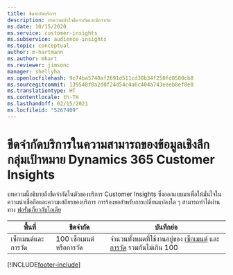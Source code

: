 ```yaml
---
title: ขีดจำกัดบริการ
description: ทำความเข้าใจขีดจำกัดและข้อจำกัด
ms.date: 10/15/2020
ms.service: customer-insights
ms.subservice: audience-insights
ms.topic: conceptual
author: m-hartmann
ms.author: mhart
ms.reviewer: jimsonc
manager: shellyha
ms.openlocfilehash: 9c74ba5740af2691d511cd38b34f250fd8580cb8
ms.sourcegitcommit: 139548f8a2d0f24d54c4a6c404a743eeeb8ef8e0
ms.translationtype: HT
ms.contentlocale: th-TH
ms.lasthandoff: 02/15/2021
ms.locfileid: "5267409"
---
```

# <a name="service-limits-in-dynamics-365-customer-insights-audience-insights-capability"></a>ขีดจำกัดบริการในความสามารถของข้อมูลเชิงลึกกลุ่มเป้าหมาย Dynamics 365 Customer Insights

บทความนี้อธิบายถึงขีดจำกัดในตัวของบริการ Customer Insights ซึ่งออกแบบมาเพื่อให้มั่นใจในความน่าเชื่อถือและความเสถียรของบริการ การร้องขอสำหรับการเปลี่ยนแปลงใด ๆ สามารถทำได้ผ่านทาง [ฟอรั่มเกี่ยวกับไอเดีย](https://go.microsoft.com/fwlink/?linkid=2074172) 
 
| พื้นที่  | ขีดจำกัด  | บันทึกย่อ |
|-------------|---------------------------------------------------------------------|---------------------------------------------------------------------|
| เซ็กเมนต์และการวัด | 100 เซ็กเมนต์หรือการวัด | จำนวนทั้งหมดที่ใช้งานอยู่ของ [เซ็กเมนต์](segments.md) และ [การวัด](measures.md) รวมกันไม่เกิน 100  |


[!INCLUDE[footer-include](../includes/footer-banner.md)]